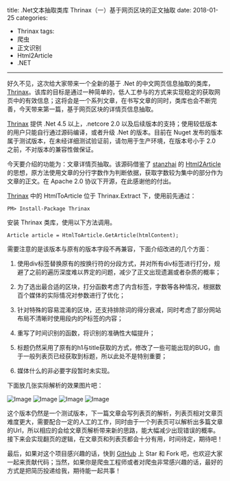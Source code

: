 title: .Net文本抽取类库 Thrinax（一）基于网页区块的正文抽取
date: 2018-01-25
categories: 
- Thrinax
tags:
- 爬虫
- 正文识别
- Html2Article
- .NET

---

 好久不见，这次给大家带来一个全新的基于 .Net 的中文网页信息抽取的类库，[Thrinax](https://github.com/ziyunhx/thrinax)。该库的目标是通过一种简单的，低人工参与的方式来实现稳定的获取网页中的有效信息；这将会是一个系列文章，在书写文章的同时，类库也会不断完善，今天带来第一篇，基于网页区块的详情页信息抽取。

<!--more-->
 [Thrinax](https://github.com/ziyunhx/thrinax) 提供 .Net 4.5 以上，.netcore 2.0 以及后续版本的支持；使用较低版本的用户只能自行通过源码编译，或者升级 .Net 的版本。目前在 Nuget 发布的版本属于测试版本，在未经详细测试验证前，请勿用于生产环境，在版本号小于 2.0 之前，不对版本的兼容性做保证。

 今天要介绍的功能为：文章详情页抽取。该源码借鉴了 [stanzhai](http://www.cnblogs.com/jasondan/p/3497757.html) 的 [Html2Article](https://github.com/stanzhai/Html2Article)的思想，原方法使用文章的分行字数作为判断依据，获取字数较为集中的部分作为文章的正文。在 Apache 2.0 协议下开源，在此感谢他的付出。

 [Thrinax](https://github.com/ziyunhx/thrinax) 中的 HtmlToArticle 位于 Thrinax.Extract 下，使用前先通过：

    PM> Install-Package Thrinax

 安装 Thrinax 类库，使用以下方法调用。

    Article article = HtmlToArticle.GetArticle(htmlContent);

 需要注意的是该版本与原有的版本字段不再兼容，下面介绍改进的几个方面：

 1. 使用div标签替换原有的按换行符的分段方式，并对所有div标签进行打分，规避了之前的遍历深度难以界定的问题，减少了正文出现遗漏或者杂质的概率；

 2. 为了选出最合适的区块，打分函数考虑了内含标签，字数等各种情况，根据数百个媒体的实际情况对参数进行了优化；

 3. 针对特殊的容易混淆的区块，还支持排除词的得分衰减，同时考虑了部分网站布局不清晰时使用段内的P标签的内容；

 4. 重写了时间识别的函数，将识别的准确性大幅提升；

 5. 标题仍然采用了原有的h1与title获取的方式，修改了一些可能出现的BUG，由于一般列表页已经获取到标题，所以此处不是特别重要；

 6. 媒体什么的非必要字段暂时未实现。


 下面放几张实际解析的效果图片吧：

 ![Image](https://www.tnidea.com/media/image/thrinax-1-01.png)
 ![Image](https://www.tnidea.com/media/image/thrinax-1-02.png)
 ![Image](https://www.tnidea.com/media/image/thrinax-1-03.png)
 ![Image](https://www.tnidea.com/media/image/thrinax-1-04.png)

 这个版本仍然是一个测试版本，下一篇文章会写列表页的解析，列表页相对文章页难度更大，需要配合一定的人工的工作，同时由于一个列表页可以解析出多篇文章的Url，所以相应的会给文章页解析带来新的思路，能大幅减少出现错误的概率。接下来会实现翻页的逻辑，在文章页和列表页都会十分有用，时间待定，期待吧！

 最后，如果对这个项目感兴趣的话，快到 [GitHub](https://github.com/ziyunhx/thrinax) 上 Star 和 Fork 吧，也欢迎大家一起来贡献代码；当然，如果你是爬虫工程师或者对爬虫非常感兴趣的话，最好的方式是把简历投递给我，期待能一起共事！